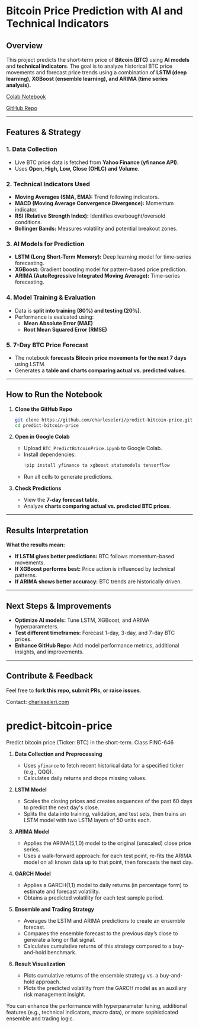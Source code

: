 # Bitcoin Price Prediction with AI and Technical Indicators

## Overview
This project predicts the short-term price of **Bitcoin (BTC)** using **AI models** and **technical indicators**. The goal is to analyze historical BTC price movements and forecast price trends using a combination of **LSTM (deep learning), XGBoost (ensemble learning), and ARIMA (time series analysis).**

[Colab Notebook](https://colab.research.google.com/github/charleseleri/predict-bitcoin-price/blob/main/BTC_PredictBitcoinPrice.ipynb)

[GitHub Repo](https://github.com/charleseleri/predict-bitcoin-price)

---
## Features & Strategy
### 1. Data Collection
- Live BTC price data is fetched from **Yahoo Finance (yfinance API)**.
- Uses **Open, High, Low, Close (OHLC) and Volume**.

### 2. Technical Indicators Used
- **Moving Averages (SMA, EMA):** Trend following indicators.
- **MACD (Moving Average Convergence Divergence):** Momentum indicator.
- **RSI (Relative Strength Index):** Identifies overbought/oversold conditions.
- **Bollinger Bands:** Measures volatility and potential breakout zones.

### 3. AI Models for Prediction
- **LSTM (Long Short-Term Memory):** Deep learning model for time-series forecasting.
- **XGBoost:** Gradient boosting model for pattern-based price prediction.
- **ARIMA (AutoRegressive Integrated Moving Average):** Time-series forecasting.

### 4. Model Training & Evaluation
- Data is **split into training (80%) and testing (20%)**.
- Performance is evaluated using:
  - **Mean Absolute Error (MAE)**
  - **Root Mean Squared Error (RMSE)**

### 5. 7-Day BTC Price Forecast
- The notebook **forecasts Bitcoin price movements for the next 7 days** using LSTM.
- Generates a **table and charts comparing actual vs. predicted values**.

---
## How to Run the Notebook
1. **Clone the GitHub Repo**
   ```bash
   git clone https://github.com/charleseleri/predict-bitcoin-price.git
   cd predict-bitcoin-price
   ```
2. **Open in Google Colab**
   - Upload `BTC_PredictBitcoinPrice.ipynb` to Google Colab.
   - Install dependencies:
     ```python
     !pip install yfinance ta xgboost statsmodels tensorflow
     ```
   - Run all cells to generate predictions.

3. **Check Predictions**
   - View the **7-day forecast table**.
   - Analyze **charts comparing actual vs. predicted BTC prices**.

---
## Results Interpretation
**What the results mean:**
- **If LSTM gives better predictions:** BTC follows momentum-based movements.
- **If XGBoost performs best:** Price action is influenced by technical patterns.
- **If ARIMA shows better accuracy:** BTC trends are historically driven.

---
## Next Steps & Improvements
- **Optimize AI models:** Tune LSTM, XGBoost, and ARIMA hyperparameters.
- **Test different timeframes:** Forecast 1-day, 3-day, and 7-day BTC prices.
- **Enhance GitHub Repo:** Add model performance metrics, additional insights, and improvements.

---
## Contribute & Feedback
Feel free to **fork this repo, submit PRs, or raise issues**.

Contact: [charleseleri.com](https://github.com/charleseleri)

# predict-bitcoin-price
Predict bitcoin price (Ticker: BTC) in the short-term. Class FINC-646
1. **Data Collection and Preprocessing**  
   - Uses `yfinance` to fetch recent historical data for a specified ticker (e.g., QQQ).
   - Calculates daily returns and drops missing values.

2. **LSTM Model**  
   - Scales the closing prices and creates sequences of the past 60 days to predict the next day's close.
   - Splits the data into training, validation, and test sets, then trains an LSTM model with two LSTM layers of 50 units each.

3. **ARIMA Model**  
   - Applies the ARIMA(5,1,0) model to the original (unscaled) close price series.
   - Uses a walk-forward approach: for each test point, re-fits the ARIMA model on all known data up to that point, then forecasts the next day.

4. **GARCH Model**  
   - Applies a GARCH(1,1) model to daily returns (in percentage form) to estimate and forecast volatility.
   - Obtains a predicted volatility for each test sample period.

5. **Ensemble and Trading Strategy**  
   - Averages the LSTM and ARIMA predictions to create an ensemble forecast.
   - Compares the ensemble forecast to the previous day’s close to generate a long or flat signal.
   - Calculates cumulative returns of this strategy compared to a buy-and-hold benchmark.

6. **Result Visualization**  
   - Plots cumulative returns of the ensemble strategy vs. a buy-and-hold approach.
   - Plots the predicted volatility from the GARCH model as an auxiliary risk management insight.

You can enhance the performance with hyperparameter tuning, additional features (e.g., technical indicators, macro data), or more sophisticated ensemble and trading logic.
